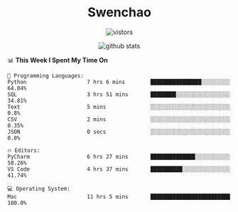 <h1 align="center">Swenchao</h3>

<p align="center">
  <img src="https://visitor-badge.glitch.me/badge?page_id=Swenchao" alt="vistors" />
</p>

<p align="center">
  <img src="https://github-readme-stats.vercel.app/api?username=Swenchao&count_private=true&show_icons=true&theme=vue-dark&hide_title=true" alt="github stats" />
</p>

<!--START_SECTION:waka-->
📊 **This Week I Spent My Time On** 

```text
💬 Programming Languages: 
Python                   7 hrs 6 mins        ████████████████░░░░░░░░░   64.04% 
SQL                      3 hrs 51 mins       ████████░░░░░░░░░░░░░░░░░   34.81% 
Text                     5 mins              ░░░░░░░░░░░░░░░░░░░░░░░░░   0.8% 
CSV                      2 mins              ░░░░░░░░░░░░░░░░░░░░░░░░░   0.35% 
JSON                     0 secs              ░░░░░░░░░░░░░░░░░░░░░░░░░   0.0%

🔥 Editors: 
PyCharm                  6 hrs 27 mins       ██████████████░░░░░░░░░░░   58.26% 
VS Code                  4 hrs 37 mins       ██████████░░░░░░░░░░░░░░░   41.74%

💻 Operating System: 
Mac                      11 hrs 5 mins       █████████████████████████   100.0%

```


<!--END_SECTION:waka-->
